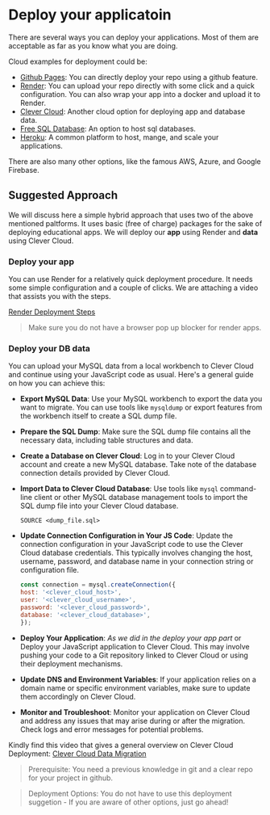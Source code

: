 # Deploy your applicatoin

There are several ways you can deploy your applications. Most of them are acceptable as far as you know what you are doing. 

Cloud examples for deployment could be:
- [Github Pages](https://pages.github.com/): You can directly deploy your repo using a github feature.
- [Render](https://dashboard.render.com/): You can upload your repo directly with some click and a quick configuration. You can also wrap your app into a docker and upload it to Render.
- [Clever Cloud](https://console.clever-cloud.com/): Another cloud option for deploying app and database data.
- [Free SQL Database](https://www.freesqldatabase.com/): An option to host sql databases.
- [Heroku](https://www.heroku.com/): A common platform to host, mange, and scale your applications.

There are also many other options, like the famous AWS, Azure, and Google Firebase.

## Suggested Approach

We will discuss here a simple hybrid approach that uses two of the above mentioned paltforms. It uses basic (free of charge) packages for the sake of deploying educational apps. We will deploy our **app** using Render and **data** using Clever Cloud.

### Deploy your app
You can use Render for a relatively quick deployment procedure. It needs some simple configuration and a couple of clicks. We are attaching a video that assists you with the steps.

[Render Deployment Steps](https://www.youtube.com/watch?v=bnCOyGaSe84&list=PLltvzQrCl_iQPgzpYQLbW0B3P0gSXN-o2&index=7)

> Make sure you do not have a browser pop up blocker for render apps.


### Deploy your DB data
You can upload your MySQL data from a local workbench to Clever Cloud and continue using your JavaScript code as usual. Here's a general guide on how you can achieve this:

- **Export MySQL Data**: Use your MySQL workbench to export the data you want to migrate. You can use tools like `mysqldump` or export features from the workbench itself to create a SQL dump file.
- **Prepare the SQL Dump**: Make sure the SQL dump file contains all the necessary data, including table structures and data.
- **Create a Database on Clever Cloud**: Log in to your Clever Cloud account and create a new MySQL database. Take note of the database connection details provided by Clever Cloud.
- **Import Data to Clever Cloud Database**: Use tools like `mysql` command-line client or other MySQL database management tools to import the SQL dump file into your Clever Cloud database.
    ```
    SOURCE <dump_file.sql>
    ```
- **Update Connection Configuration in Your JS Code**: Update the connection configuration in your JavaScript code to use the Clever Cloud database credentials. This typically involves changing the host, username, password, and database name in your connection string or configuration file.
    ```javascript
    const connection = mysql.createConnection({
    host: '<clever_cloud_host>',
    user: '<clever_cloud_username>',
    password: '<clever_cloud_password>',
    database: '<clever_cloud_database>',
    });

    ```
- **Deploy Your Application**: _As we did in the deploy your app part_ or Deploy your JavaScript application to Clever Cloud. This may involve pushing your code to a Git repository linked to Clever Cloud or using their deployment mechanisms.

- **Update DNS and Environment Variables**: If your application relies on a domain name or specific environment variables, make sure to update them accordingly on Clever Cloud.

- **Monitor and Troubleshoot**: Monitor your application on Clever Cloud and address any issues that may arise during or after the migration. Check logs and error messages for potential problems.

Kindly find this video that gives a general overview on Clever Cloud Deployment: [Clever Cloud Data Migration](https://www.youtube.com/watch?v=cjkksEmH9Ig&list=PLltvzQrCl_iQPgzpYQLbW0B3P0gSXN-o2&index=8&t=3s)

> Prerequisite: You need a previous knowledge in git and a clear repo for your project in github.

> Deployment Options: You do not have to use this deployment suggetion - If you are aware of other options, just go ahead!